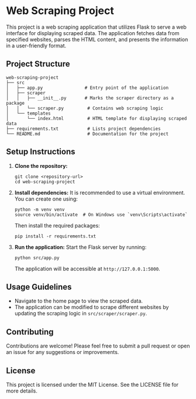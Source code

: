 # Web Scraping Project

This project is a web scraping application that utilizes Flask to serve a web interface for displaying scraped data. The application fetches data from specified websites, parses the HTML content, and presents the information in a user-friendly format.

## Project Structure

```
web-scraping-project
├── src
│   ├── app.py                # Entry point of the application
│   ├── scraper
│   │   ├── __init__.py       # Marks the scraper directory as a package
│   │   └── scraper.py         # Contains web scraping logic
│   └── templates
│       └── index.html         # HTML template for displaying scraped data
├── requirements.txt           # Lists project dependencies
└── README.md                  # Documentation for the project
```

## Setup Instructions

1. **Clone the repository:**
   ```
   git clone <repository-url>
   cd web-scraping-project
   ```

2. **Install dependencies:**
   It is recommended to use a virtual environment. You can create one using:
   ```
   python -m venv venv
   source venv/bin/activate  # On Windows use `venv\Scripts\activate`
   ```
   Then install the required packages:
   ```
   pip install -r requirements.txt
   ```

3. **Run the application:**
   Start the Flask server by running:
   ```
   python src/app.py
   ```
   The application will be accessible at `http://127.0.0.1:5000`.

## Usage Guidelines

- Navigate to the home page to view the scraped data.
- The application can be modified to scrape different websites by updating the scraping logic in `src/scraper/scraper.py`.

## Contributing

Contributions are welcome! Please feel free to submit a pull request or open an issue for any suggestions or improvements.

## License

This project is licensed under the MIT License. See the LICENSE file for more details.
